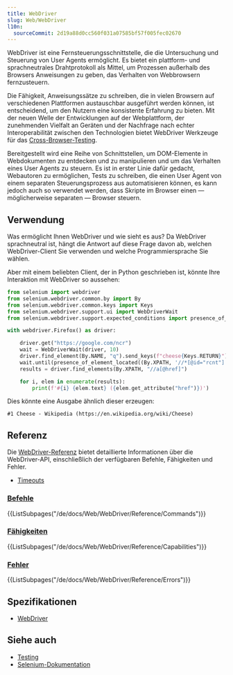 ```yaml
---
title: WebDriver
slug: Web/WebDriver
l10n:
  sourceCommit: 2d19a88d0cc560f031a07585bf57f005fec02670
---
```


WebDriver ist eine Fernsteuerungsschnittstelle, die die Untersuchung und Steuerung von User Agents ermöglicht. Es bietet ein plattform- und sprachneutrales Drahtprotokoll als Mittel, um Prozessen außerhalb des Browsers Anweisungen zu geben, das Verhalten von Webbrowsern fernzusteuern.

Die Fähigkeit, Anweisungssätze zu schreiben, die in vielen Browsern auf verschiedenen Plattformen austauschbar ausgeführt werden können, ist entscheidend, um den Nutzern eine konsistente Erfahrung zu bieten. Mit der neuen Welle der Entwicklungen auf der Webplattform, der zunehmenden Vielfalt an Geräten und der Nachfrage nach echter Interoperabilität zwischen den Technologien bietet WebDriver Werkzeuge für das [Cross-Browser-Testing](/de/docs/Learn_web_development/Extensions/Testing/Introduction).

Bereitgestellt wird eine Reihe von Schnittstellen, um DOM-Elemente in Webdokumenten zu entdecken und zu manipulieren und um das Verhalten eines User Agents zu steuern. Es ist in erster Linie dafür gedacht, Webautoren zu ermöglichen, Tests zu schreiben, die einen User Agent von einem separaten Steuerungsprozess aus automatisieren können, es kann jedoch auch so verwendet werden, dass Skripte im Browser einen — möglicherweise separaten — Browser steuern.

## Verwendung

Was ermöglicht Ihnen WebDriver und wie sieht es aus? Da WebDriver sprachneutral ist, hängt die Antwort auf diese Frage davon ab, welchen WebDriver-Client Sie verwenden und welche Programmiersprache Sie wählen.

Aber mit einem beliebten Client, der in Python geschrieben ist, könnte Ihre Interaktion mit WebDriver so aussehen:

```python
from selenium import webdriver
from selenium.webdriver.common.by import By
from selenium.webdriver.common.keys import Keys
from selenium.webdriver.support.ui import WebDriverWait
from selenium.webdriver.support.expected_conditions import presence_of_element_located

with webdriver.Firefox() as driver:

    driver.get("https://google.com/ncr")
    wait = WebDriverWait(driver, 10)
    driver.find_element(By.NAME, "q").send_keys(f"cheese{Keys.RETURN}")
    wait.until(presence_of_element_located((By.XPATH, '//*[@id="rcnt"]')))
    results = driver.find_elements(By.XPATH, "//a[@href]")

    for i, elem in enumerate(results):
        print(f'#{i} {elem.text} ({elem.get_attribute("href")})')
```

Dies könnte eine Ausgabe ähnlich dieser erzeugen:

```plain
#1 Cheese - Wikipedia (https://en.wikipedia.org/wiki/Cheese)
```

## Referenz

Die [WebDriver-Referenz](/de/docs/Web/WebDriver/Reference) bietet detaillierte Informationen über die WebDriver-API, einschließlich der verfügbaren Befehle, Fähigkeiten und Fehler.

- [Timeouts](/de/docs/Web/WebDriver/Reference/Timeouts)

### [Befehle](/de/docs/Web/WebDriver/Reference/Commands)

{{ListSubpages("/de/docs/Web/WebDriver/Reference/Commands")}}

### [Fähigkeiten](/de/docs/Web/WebDriver/Reference/Capabilities)

{{ListSubpages("/de/docs/Web/WebDriver/Reference/Capabilities")}}

### [Fehler](/de/docs/Web/WebDriver/Reference/Errors)

{{ListSubpages("/de/docs/Web/WebDriver/Reference/Errors")}}

## Spezifikationen

- [WebDriver](https://w3c.github.io/webdriver/)

## Siehe auch

- [Testing](/de/docs/Learn_web_development/Extensions/Testing)
- [Selenium-Dokumentation](https://www.selenium.dev/documentation/)
